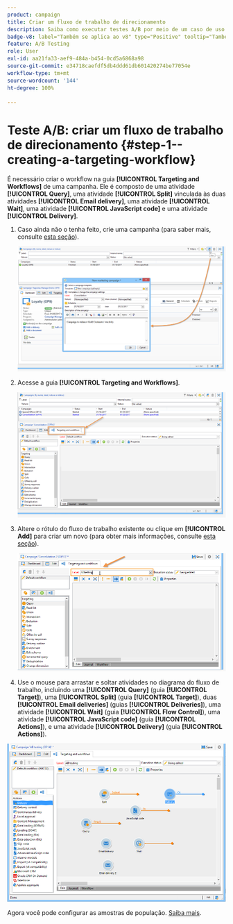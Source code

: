 ```yaml
---
product: campaign
title: Criar um fluxo de trabalho de direcionamento
description: Saiba como executar testes A/B por meio de um caso de uso dedicado
badge-v8: label="Também se aplica ao v8" type="Positive" tooltip="Também se aplica ao Campaign v8"
feature: A/B Testing
role: User
exl-id: aa21fa33-aef9-484a-b454-0cd5a6868a98
source-git-commit: e34718caefdf5db4ddd61db601420274be77054e
workflow-type: tm+mt
source-wordcount: '144'
ht-degree: 100%

---
```


# Teste A/B: criar um fluxo de trabalho de direcionamento {#step-1--creating-a-targeting-workflow}

É necessário criar o workflow na guia **[!UICONTROL Targeting and Workflows]** de uma campanha. Ele é composto de uma atividade **[!UICONTROL Query]**, uma atividade **[!UICONTROL Split]** vinculada às duas atividades **[!UICONTROL Email delivery]**, uma atividade **[!UICONTROL Wait]**, uma atividade **[!UICONTROL JavaScript code]** e uma atividade **[!UICONTROL Delivery]**.

1. Caso ainda não o tenha feito, crie uma campanha (para saber mais, consulte [esta seção](../../campaign/using/setting-up-marketing-campaigns.md#creating-a-campaign)).

   ![](assets/use_case_abtesting_targetwkfl_001.png)

1. Acesse a guia **[!UICONTROL Targeting and Workflows]**.

   ![](assets/use_case_abtesting_targetwkfl_002.png)

1. Altere o rótulo do fluxo de trabalho existente ou clique em **[!UICONTROL Add]** para criar um novo (para obter mais informações, consulte [esta seção](../../campaign/using/marketing-campaign-deliveries.md#selecting-the-target-population)).

   ![](assets/use_case_abtesting_targetwkfl_003.png)

1. Use o mouse para arrastar e soltar atividades no diagrama do fluxo de trabalho, incluindo uma **[!UICONTROL Query]** (guia **[!UICONTROL Target]**), uma **[!UICONTROL Split]** (guia **[!UICONTROL Target]**), duas **[!UICONTROL Email deliveries]** (guias **[!UICONTROL Deliveries]**), uma atividade **[!UICONTROL Wait]** (guia **[!UICONTROL Flow Control]**), uma atividade **[!UICONTROL JavaScript code]** (guia **[!UICONTROL Actions]**), e uma atividade **[!UICONTROL Delivery]** (guia **[!UICONTROL Actions]**).

![](assets/use_case_abtesting_targetwkfl_004.png)

Agora você pode configurar as amostras de população. [Saiba mais](a-b-testing-uc-population-samples.md).

